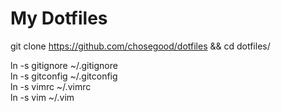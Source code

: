 My Dotfiles
===========

git clone https://github.com/chosegood/dotfiles && cd dotfiles/
  
ln -s gitignore ~/.gitignore   
ln -s gitconfig ~/.gitconfig  
ln -s vimrc ~/.vimrc  
ln -s vim ~/.vim  

